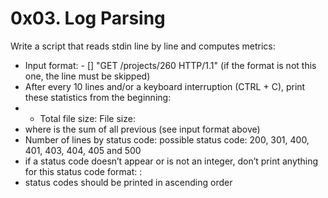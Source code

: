 # 0x03. Log Parsing
Write a script that reads stdin line by line and computes metrics:

- Input format: <IP Address> - [<date>] "GET /projects/260 HTTP/1.1" <status code> <file size> (if the format is not this one, the line must be skipped)
- After every 10 lines and/or a keyboard interruption (CTRL + C), print these statistics from the beginning:
- - Total file size: File size: <total size>
- where <total size> is the sum of all previous <file size> (see input format above)
- Number of lines by status code:
possible status code: 200, 301, 400, 401, 403, 404, 405 and 500
- if a status code doesn’t appear or is not an integer, don’t print anything for this status code
format: <status code>: <number>
- status codes should be printed in ascending order